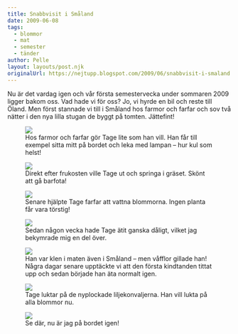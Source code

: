 ```yaml
---
title: Snabbvisit i Småland
date: 2009-06-08
tags: 
  - blommor
  - mat
  - semester
  - tänder	
author: Pelle
layout: layouts/post.njk
originalUrl: https://nejtupp.blogspot.com/2009/06/snabbvisit-i-smaland.html
---
```


Nu är det vardag igen och vår första semestervecka under sommaren 2009 ligger bakom oss. Vad hade vi för oss? Jo, vi hyrde en bil och reste till Öland. Men först stannade vi till i Småland hos farmor och farfar och sov två nätter i den nya lilla stugan de byggt på tomten. Jättefint!

<figure>
	<img src="../../../img/2009/06/_MG_4636_1024pix.jpg">
	<figcaption>Hos farmor och farfar gör Tage lite som han vill. Han får till exempel sitta mitt på bordet och leka med lampan – hur kul som helst!</figcaption>
</figure>


<figure>
	<img src="../../../img/2009/06/_MG_4644_1024pix.jpg">
	<figcaption>Direkt efter frukosten ville Tage ut och springa i gräset. Skönt att gå barfota!</figcaption>
</figure>

<figure>
	<img src="../../../img/2009/06/_MG_4657_1024pix.jpg">
	<figcaption>Senare hjälpte Tage farfar att vattna blommorna. Ingen planta får vara törstig!
	</figcaption>
</figure>

<figure>
	<img src="../../../img/2009/06/_MG_4730_1024pix.jpg">
	<figcaption>Sedan någon vecka hade Tage ätit ganska dåligt, vilket jag bekymrade mig en del över.</figcaption>
</figure>

<figure>
	<img src="../../../img/2009/06/_MG_4683_1024pix.jpg">
	<figcaption> Han var klen i maten även i Småland – men våfflor gillade han! Några dagar senare upptäckte vi att den första kindtanden tittat upp och sedan började han äta normalt igen. </figcaption>
</figure>

<figure>
	<img src="../../../img/2009/06/_MG_4693_1024pix.jpg">
	<figcaption>Tage luktar på de nyplockade liljekonvaljerna. Han vill lukta på alla blommor nu.</figcaption>
</figure>

<figure>
	<img src="../../../img/2009/06/_MG_4701_1024pix.jpg">
	<figcaption>Se där, nu är jag på bordet igen!</figcaption>
</figure>

